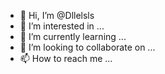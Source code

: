 - 👋 Hi, I’m @Dllelsls
- 👀 I’m interested in ...
- 🌱 I’m currently learning ...
- 💞️ I’m looking to collaborate on ...
- 📫 How to reach me ...

<!---
Dllelsls/Dllelsls is a ✨ special ✨ repository because its `README.md` (this file) appears on your GitHub profile.
You can click the Preview link to take a look at your changes.
--->
